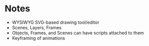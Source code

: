 # Notes

- WYSIWYG SVG-based drawing tool/editor
- Scenes, Layers, Frames
- Objects, Frames, and Scenes can have scripts attached to them
- Keyframing of animations
